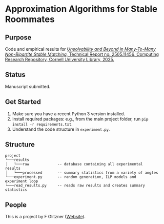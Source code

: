 
# Approximation Algorithms for Stable Roommates

## Purpose

Code and empirical results for [_Unsolvability and Beyond in Many-To-Many Non-Bipartite Stable Matching_, Technical Report no. 2505.11456, Computing Research Repository, Cornell University Library, 2025.](https://arxiv.org/abs/2505.11456)

## Status

Manuscript submitted.


## Get Started
1. Make sure you have a recent Python 3 version installed. 
2. Install required packages: e.g., from the main project folder, run `pip install -r requirements.txt`. 
3. Understand the code structure in `experiment.py`.

## Structure
```
project
└───results
│   └───raw          	-- database containing all experimental results
│   └───processed		-- summary statistics from a variety of angles
└───experiment.py		-- random generation, ILP models and experiment loop
└───read_results.py		-- reads raw results and creates summary statistics
```

## People
This is a project by F Glitzner ([Website](https://glitznerf.github.io/)).